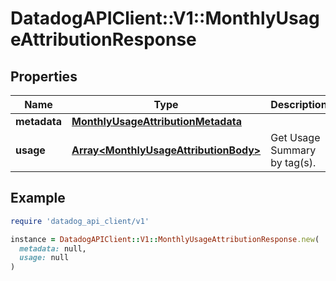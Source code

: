 # DatadogAPIClient::V1::MonthlyUsageAttributionResponse

## Properties

| Name         | Type                                                                           | Description                  | Notes      |
| ------------ | ------------------------------------------------------------------------------ | ---------------------------- | ---------- |
| **metadata** | [**MonthlyUsageAttributionMetadata**](MonthlyUsageAttributionMetadata.md)      |                              | [optional] |
| **usage**    | [**Array&lt;MonthlyUsageAttributionBody&gt;**](MonthlyUsageAttributionBody.md) | Get Usage Summary by tag(s). | [optional] |

## Example

```ruby
require 'datadog_api_client/v1'

instance = DatadogAPIClient::V1::MonthlyUsageAttributionResponse.new(
  metadata: null,
  usage: null
)
```
